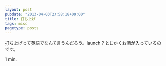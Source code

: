 ```yaml
---
layout: post
pubdate: "2013-04-03T23:58:18+09:00"
title: 打ち上げ
tags: misc
pagetype: posts
---
```

打ち上げって英語でなんて言うんだろう。launch ? とにかくお酒が入っているのです。

1 min.
